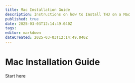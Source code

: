 ```yaml
---
title: Mac Installation Guide
description: Instructions on how to Install THJ on a Mac
published: true
date: 2025-03-03T12:14:49.040Z
tags: 
editor: markdown
dateCreated: 2025-03-03T12:14:49.040Z
---
```


# Mac Installation Guide
Start here